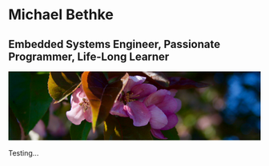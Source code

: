 # Michael Bethke

## Embedded Systems Engineer, Passionate Programmer, Life-Long Learner

![header](/Resources/Header/Smaller/0705.png)

Testing...